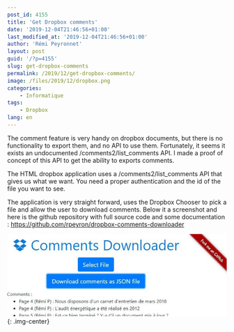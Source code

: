 ```yaml
---
post_id: 4155
title: 'Get Dropbox comments'
date: '2019-12-04T21:46:56+01:00'
last_modified_at: '2019-12-04T21:46:56+01:00'
author: 'Rémi Peyronnet'
layout: post
guid: '/?p=4155'
slug: get-dropbox-comments
permalink: /2019/12/get-dropbox-comments/
image: /files/2019/12/dropbox.png
categories:
    - Informatique
tags:
    - Dropbox
lang: en
---
```


The comment feature is very handy on dropbox documents, but there is no functionality to export them, and no API to use them. Fortunately, it seems it exists an undocumented /comments2/list\_comments API. I made a proof of concept of this API to get the ability to exports comments.

The HTML dropbox application uses a /comments2/list\_comments API that gives us what we want. You need a proper authentication and the id of the file you want to see.

The application is very straight forward, uses the Dropbox Chooser to pick a file and allow the user to download comments. Below it a screenshot and here is the github repository with full source code and some documentation : <https://github.com/rpeyron/dropbox-comments-downloader>

![](/files/2019/12/dropbox-comments-downloader.jpg){: .img-center}